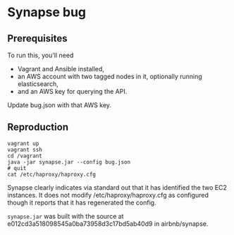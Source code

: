 Synapse bug
===========

Prerequisites
-------------

To run this, you'll need

  - Vagrant and Ansible installed,
  - an AWS account with two tagged nodes in it, optionally running elasticsearch,
  - and an AWS key for querying the API.

Update bug.json with that AWS key.

Reproduction
------------

    vagrant up
    vagrant ssh
    cd /vagrant
    java -jar synapse.jar --config bug.json
    # quit
    cat /etc/haproxy/haproxy.cfg

Synapse clearly indicates via standard out that it has identified the two EC2 instances.
It does not modify /etc/haproxy/haproxy.cfg as configured though it reports that it has regenerated the config.

`synapse.jar` was built with the source at e012cd3a518098545a0ba73958d3c17bd5ab40d9 in airbnb/synapse.
